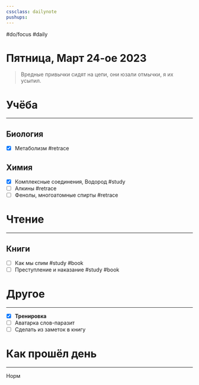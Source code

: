 ```yaml
---
cssclass: dailynote
pushups:
---
```

#do/focus #daily
# Пятница,  Март 24-ое 2023
> Вредные привычки сидят на цепи, они юзали отмычки, я их усыпил. 

# Учёба
---
## Биология
- [x] Метаболизм #retrace
## Химия
- [x] Комплексные соединения, Водород #study  
- [ ] Алкины #retrace 
- [ ] Фенолы, многоатомные спирты #retrace 

# Чтение
---
## Книги
- [ ] Как мы спим #study #book
- [ ] Преступление и наказание #study #book
# Другое
---
- [x] **Тренировка**
- [ ] Аватарка слов-паразит
- [ ] Сделать из заметок в книгу

# Как прошёл день
---
Норм